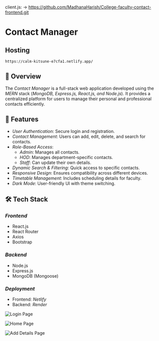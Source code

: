 client.js:
-> https://github.com/MadhanaHarish/College-faculty-contact-frontend.git


# Contact Manager

## Hosting
    https://calm-kitsune-e7cfa1.netlify.app/

## 📌 Overview

The *Contact Manager* is a full-stack web application developed using the *MERN* stack (*MongoDB, Express.js, React.js, and Node.js*). It provides a centralized platform for users to manage their personal and professional contacts efficiently.

## 🚀 Features

- *User Authentication*: Secure login and registration.
- *Contact Management*: Users can add, edit, delete, and search for contacts.
- *Role-Based Access*:
    - *Admin*: Manages all contacts.
    - *HOD*: Manages department-specific contacts.
    - *Staff*: Can update their own details.
- *Dynamic Search & Filtering*: Quick access to specific contacts.
- *Responsive Design*: Ensures compatibility across different devices.
- *Timetable Management*: Includes scheduling details for faculty.
- *Dark Mode*: User-friendly UI with theme switching.

## 🛠 Tech Stack

### *Frontend*
- React.js
- React Router
- Axios
- Bootstrap

### *Backend*
- Node.js
- Express.js
- MongoDB (Mongoose)

### *Deployment*
- Frontend: *Netlify*
- Backend: *Render*

![Login Page](https://i.postimg.cc/XY9kpp4H/Screenshot-101.png)

![Home Page](https://i.postimg.cc/mgRWc17h/Screenshot-100.png)

![Add Details Page](https://i.postimg.cc/cCmMXzkp/Screenshot-99.png)
